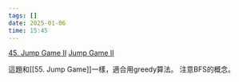 ```yaml
---
tags: []
date: 2025-01-06
time: 15:45
---
```

[45. Jump Game II](https://leetcode.com/problems/jump-game-ii/)
[Jump Game II](https://neetcode.io/problems/jump-game-ii)

這題和[[55. Jump Game]]一樣，適合用greedy算法。
注意BFS的概念。